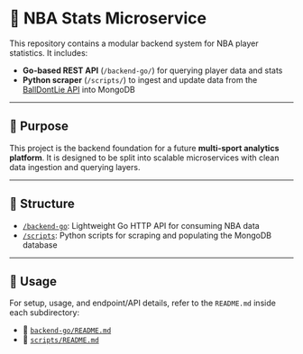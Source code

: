 # 🏀 NBA Stats Microservice

This repository contains a modular backend system for NBA player statistics. It includes:

- **Go-based REST API** (`/backend-go/`) for querying player data and stats
- **Python scraper** (`/scripts/`) to ingest and update data from the [BallDontLie API](https://www.balldontlie.io) into MongoDB

---

## 🎯 Purpose

This project is the backend foundation for a future **multi-sport analytics platform**. It is designed to be split into scalable microservices with clean data ingestion and querying layers.

---

## 📁 Structure

- [`/backend-go`](./backend-go): Lightweight Go HTTP API for consuming NBA data
- [`/scripts`](./scripts): Python scripts for scraping and populating the MongoDB database

---

## 🚀 Usage

For setup, usage, and endpoint/API details, refer to the `README.md` inside each subdirectory:

- 📘 [`backend-go/README.md`](./backend-go/README.MD)
- 📘 [`scripts/README.md`](./scripts/README.MD)
